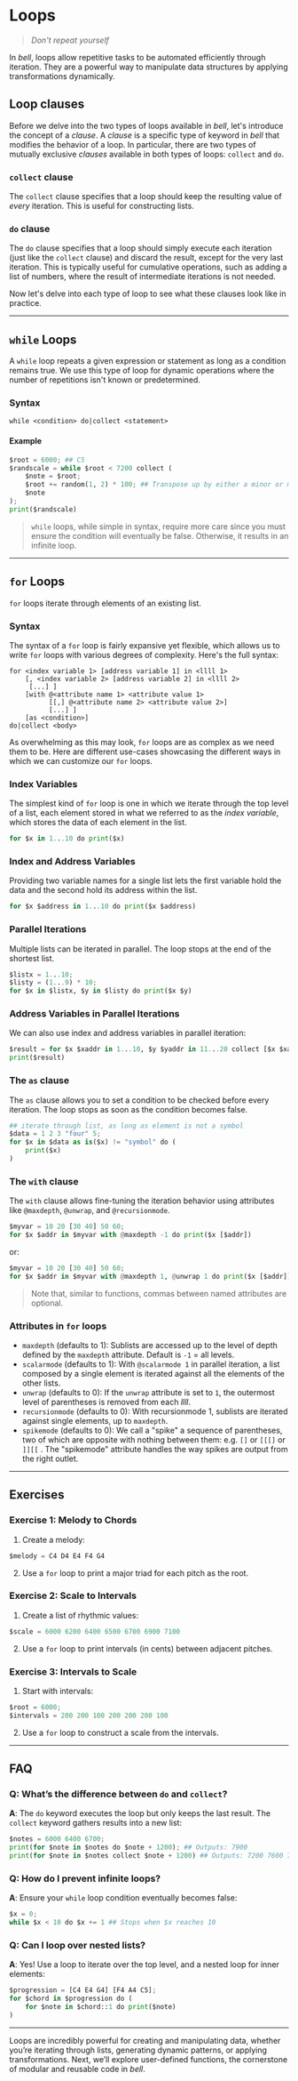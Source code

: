 # Loops

> _Don't repeat yourself_

In _bell_, loops allow repetitive tasks to be automated efficiently through iteration. They are a powerful way to manipulate data structures by applying transformations dynamically.

## Loop clauses

Before we delve into the two types of loops available in _bell_, let's introduce the concept of a _clause_. A _clause_ is a specific type of keyword in _bell_ that modifies the behavior of a loop. In particular, there are two types of mutually exclusive _clauses_ available in both types of loops: `collect` and `do`.

### `collect` clause

The `collect` clause specifies that a loop should keep the resulting value of _every_ iteration. This is useful for constructing lists.

### `do` clause

The `do` clause specifies that a loop should simply execute each iteration (just like the `collect` clause) and discard the result, except for the very last iteration. This is typically useful for cumulative operations, such as adding a list of numbers, where the result of intermediate iterations is not needed.

Now let's delve into each type of loop to see what these clauses look like in practice.

---

## `while` Loops

A `while` loop repeats a given expression or statement as long as a condition remains true. We use this type of loop for dynamic operations where the number of repetitions isn't known or predetermined.

### Syntax

```
while <condition> do|collect <statement>
```

#### Example

```py
$root = 6000; ## C5
$randscale = while $root < 7200 collect (
    $note = $root;
    $root += random(1, 2) * 100; ## Transpose up by either a minor or major second
    $note
);
print($randscale)
```

> `while` loops, while simple in syntax, require more care since you must ensure the condition will eventually be false. Otherwise, it results in an infinite loop.

---

## `for` Loops

`for` loops iterate through elements of an existing list.

### Syntax

The syntax of a `for` loop is fairly expansive yet flexible, which allows us to write `for` loops with various degrees of complexity. Here's the full syntax:

```
for <index variable 1> [address variable 1] in <llll 1>
    [, <index variable 2> [address variable 2] in <llll 2>
     [...] ]
    [with @<attribute name 1> <attribute value 1>
          [[,] @<attribute name 2> <attribute value 2>]
          [...] ]
    [as <condition>]
do|collect <body>
```

As overwhelming as this may look, `for` loops are as complex as we need them to be. Here are different use-cases showcasing the different ways in which we can customize our `for` loops.

### Index Variables

The simplest kind of `for` loop is one in which we iterate through the top level of a list, each element stored in what we referred to as the _index variable_, which stores the data of each element in the list.

```py
for $x in 1...10 do print($x)
```

### Index and Address Variables

Providing two variable names for a single list lets the first variable hold the data and the second hold its address within the list.

```py
for $x $address in 1...10 do print($x $address)
```

### Parallel Iterations

Multiple lists can be iterated in parallel. The loop stops at the end of the shortest list.

```py
$listx = 1...10;
$listy = (1...9) * 10;
for $x in $listx, $y in $listy do print($x $y)
```

### Address Variables in Parallel Iterations

We can also use index and address variables in parallel iteration:

```py
$result = for $x $xaddr in 1...10, $y $yaddr in 11...20 collect [$x $xaddr] [$y $yaddr];
print($result)
```

### The `as` clause

The `as` clause allows you to set a condition to be checked before every iteration. The loop stops as soon as the condition becomes false.

```py
## iterate through list, as long as element is not a symbol
$data = 1 2 3 "four" 5;
for $x in $data as is($x) != "symbol" do (
    print($x)
)
```

### The `with` clause

The `with` clause allows fine-tuning the iteration behavior using attributes like `@maxdepth`, `@unwrap`, and `@recursionmode`.

```py
$myvar = 10 20 [30 40] 50 60;
for $x $addr in $myvar with @maxdepth -1 do print($x [$addr])
```

or:

```py
$myvar = 10 20 [30 40] 50 60;
for $x $addr in $myvar with @maxdepth 1, @unwrap 1 do print($x [$addr])
```

> Note that, similar to functions, commas between named attributes are optional.

### Attributes in `for` loops

- `maxdepth` (defaults to 1): Sublists are accessed up to the level of depth defined by the `maxdepth` attribute. Default is `-1` = all levels.
- `scalarmode` (defaults to 1): With `@scalarmode 1` in parallel iteration, a list composed by a single element is iterated against all the elements of the other lists.
- `unwrap` (defaults to 0): If the `unwrap` attribute is set to `1`, the outermost level of parentheses is removed from each _llll_.
- `recursionmode` (defaults to 0): With recursionmode 1, sublists are iterated against single elements, up to `maxdepth`.
- `spikemode` (defaults to 0): We call a "spike" a sequence of parentheses, two of which are opposite with nothing between them: e.g. `[]` or `[[[]` or `]][[` . The "spikemode" attribute handles the way spikes are output from the right outlet.

---

## Exercises

### Exercise 1: Melody to Chords

1. Create a melody:

```py
$melody = C4 D4 E4 F4 G4
```

2. Use a `for` loop to print a major triad for each pitch as the root.

### Exercise 2: Scale to Intervals

1. Create a list of rhythmic values:

```py
$scale = 6000 6200 6400 6500 6700 6900 7100
```

2. Use a `for` loop to print intervals (in cents) between adjacent pitches.

### Exercise 3: Intervals to Scale

1. Start with intervals:

```py
$root = 6000;
$intervals = 200 200 100 200 200 200 100
```

2. Use a `for` loop to construct a scale from the intervals.

---

## FAQ

### Q: What’s the difference between `do` and `collect`?

**A**: The `do` keyword executes the loop but only keeps the last result. The `collect` keyword gathers results into a new list:

```py
$notes = 6000 6400 6700;
print(for $note in $notes do $note + 1200); ## Outputs: 7900
print(for $note in $notes collect $note + 1200) ## Outputs: 7200 7600 7900
```

### Q: How do I prevent infinite loops?

**A**: Ensure your `while` loop condition eventually becomes false:

```py
$x = 0;
while $x < 10 do $x += 1 ## Stops when $x reaches 10
```

### Q: Can I loop over nested lists?

**A**: Yes! Use a loop to iterate over the top level, and a nested loop for inner elements:

```py
$progression = [C4 E4 G4] [F4 A4 C5];
for $chord in $progression do (
    for $note in $chord::1 do print($note)
)
```

---

Loops are incredibly powerful for creating and manipulating data, whether you’re iterating through lists, generating dynamic patterns, or applying transformations. Next, we’ll explore user-defined functions, the cornerstone of modular and reusable code in _bell_.
